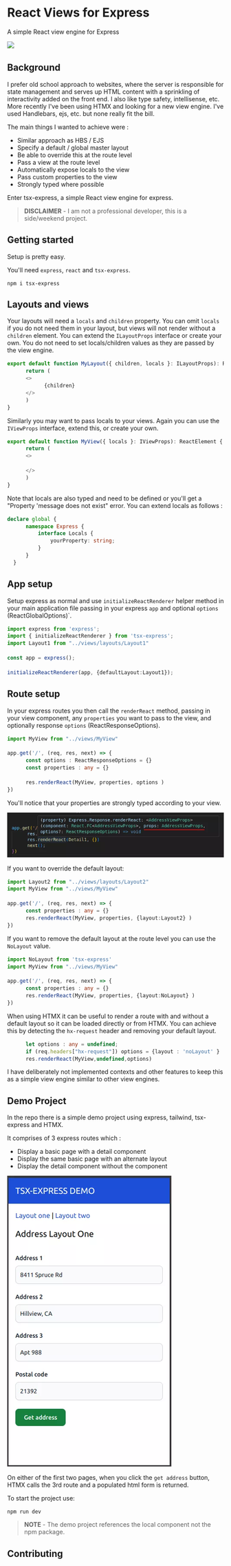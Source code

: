  

# React Views for Express

A simple React view engine for Express 

[![][version]](https://www.npmjs.com/package/tsx-express)

## Background

I prefer old school approach to websites, where the server is responsible for state management and serves up HTML content with a sprinkling of interactivity added on the front end. I also like type safety, intellisense, etc. More recently I've been using HTMX and looking for a new view engine. I've used Handlebars, ejs, etc. but none really fit the bill. 

The main things I wanted to achieve were :

- Similar approach as HBS / EJS
- Specify a default / global master layout
- Be able to override this at the route level
- Pass a view at the route level
- Automatically expose locals to the view
- Pass custom properties to the view 
- Strongly typed where possible

Enter tsx-express, a simple React view engine for express. 

> **DISCLAIMER** - I am not a professional developer, this is a side/weekend project.

## Getting started

Setup is pretty easy. 

You'll need `express`, `react` and `tsx-express`.

```console {:copy}
npm i tsx-express
```

## Layouts and views

Your layouts will need a `locals` and `children` property. You can omit `locals` if you do not need them in your layout, but views will not render without a `children` element. You can extend the `ILayoutProps` interface or create your own. You do not need to set locals/children values as they are passed by the view engine.

```typescript {:copy}
export default function MyLayout({ children, locals }: ILayoutProps): ReactElement {
      return (
      <>
            {children}
      </>
      )
}
```

Similarly you may want to pass locals to your views. Again you can use the `IViewProps` interface, extend this, or create your own.

```typescript {:copy}
export default function MyView({ locals }: IViewProps): ReactElement {
      return (
      <>

      </>
      )
}
```

Note that locals are also typed and need to be defined or you'll get a "Property 'message does not exist" error. You can extend locals as follows :

```typescript {:copy}
declare global {
      namespace Express {
          interface Locals {
              yourProperty: string;
          }
      }
  }
```

## App setup

Setup express as normal and use `initializeReactRenderer` helper method in your main application file passing in your express `app` and optional `options` (ReactGlobalOptions)`.

```typescript {:copy}
import express from 'express';
import { initializeReactRenderer } from 'tsx-express';
import Layout1 from "../views/layouts/Layout1"

const app = express();

initializeReactRenderer(app, {defaultLayout:Layout1});
```

## Route setup

In your express routes you then call the `renderReact` method, passing in your view component, any `properties` you want to pass to the view, and optionally response `options` (ReactResponseOptions).

```typescript {:copy}
import MyView from "../views/MyView"

app.get('/', (req, res, next) => {
      const options : ReactResponseOptions = {}
      const properties : any = {}

      res.renderReact(MyView, properties, options )
})

```

 You'll notice that your properties are strongly typed according to your view.

 ![typed renderReact method](/resources/renderReactMethod.webp)

If you want to override the default layout:

```typescript {:copy}
import Layout2 from "../views/layouts/Layout2"
import MyView from "../views/MyView"

app.get('/', (req, res, next) => {
      const properties : any = {}
      res.renderReact(MyView, properties, {layout:Layout2} )
})
```

If you want to remove the default layout at the route level you can use the `NoLayout` value.

```typescript {:copy}
import NoLayout from 'tsx-express'
import MyView from "../views/MyView"

app.get('/', (req, res, next) => {
      const properties : any = {}
      res.renderReact(MyView, properties, {layout:NoLayout} )
})
```

When using HTMX it can be useful to render a route with and without a default layout so it can be loaded directly or from HTMX. You can achieve this by detecting the `hx-request` header and removing your default layout.

```typescript {:copy}
      let options : any = undefined;
      if (req.headers["hx-request"]) options = {layout : 'noLayout' }
      res.renderReact(MyView,undefined,options)
```

I have deliberately not implemented contexts and other features to keep this as a simple view engine similar to other view engines.

## Demo Project

In the repo there is a simple demo project using express, tailwind, tsx-express and HTMX.

It comprises of 3 express routes which :
- Display a basic page with a detail component
- Display the same basic page with an alternate layout
- Display the detail component without the component

 ![typed renderReact method](/resources/demo.webp)

On either of the first two pages, when you click the `get address` button, HTMX calls the 3rd route and a populated html form is returned.

To start the project use:
```console {:copy}
npm run dev
```

> **NOTE** - The demo project references the local component not the npm package.

## Contributing


[version]: https://badgen.net/github/tag/danielbayley80/tsx-express?label=Version&color=0f6bff
[license]: https://badgen.net/github/license/danielbayley80/tsx-express?label=License&color=0f6bff